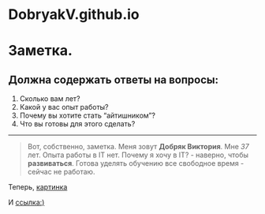 # DobryakV.github.io
# Заметка.
## Должна содержать ответы на вопросы:
1.  Сколько вам лет?
2.  Какой у вас опыт работы?
3.  Почему вы хотите стать “айтишником”? 
4.  Что вы готовы для этого сделать?
***
 > Вот, собственно, заметка.  Меня зовут **Добряк Виктория**. Мне *37* лет. Опыта работы в IT нет. Почему я хочу в IT? - 
 наверно, чтобы __развиваться__. Готова уделять обучению все свободное время - сейчас не работаю.
 >
  Теперь, [картинка](http://D:/IMG_9675.jpg)
 >
  И [ссылка:)](https://www.youtube.com/watch?v=hybDCfqas3w&t=86s)
